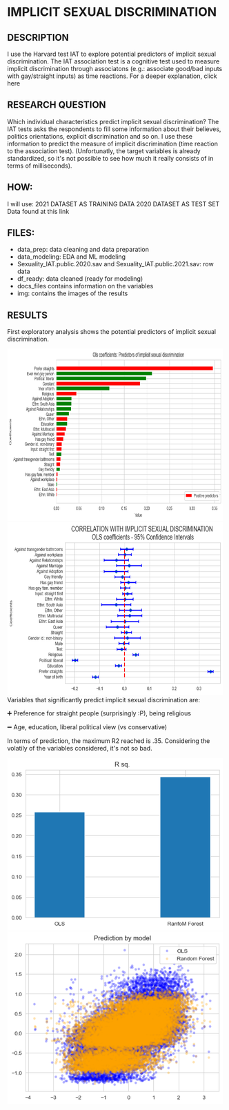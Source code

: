 # IMPLICIT SEXUAL DISCRIMINATION
## DESCRIPTION
I use the Harvard test IAT to explore potential predictors of implicit sexual discrimination. The IAT association test is a cognitive test used to measure implicit discrimination through associatons (e.g.: associate good/bad inputs with gay/straight inputs) as time reactions. For a deeper explanation, click here


## RESEARCH QUESTION
Which individual characteristics predict implicit sexual discrimination? The IAT tests asks the respondents to fill some information about their believes, politics orientations, explicit discrimination and so on. I use these information to predict the measure of implicit discrimination (time reaction to the association test).
(Unfortunatly, the target variables is already standardized, so it's not possible to see how much it really consists of in terms of milliseconds).

## HOW:
I will use:
2021 DATASET AS TRAINING DATA
2020 DATASET AS TEST SET Data found at this link

## FILES: 
- data_prep: data cleaning and data preparation
- data_modeling: EDA and ML modeling
- Sexuality_IAT.public.2020.sav and Sexuality_IAT.public.2021.sav: row data
- df_ready: data cleaned (ready for modeling)
- docs_files contains information on the variables
- img: contains the images of the results

## RESULTS
First exploratory analysis shows the potential predictors of implicit sexual discrimination. 

[<img src="https://github.com/tommella90/Predicting-sexual-discrimination/blob/main/img/ols_coeff.png" width="500" height="400">](https://github.com/tommella90/Tommy_Portfolio) [<img src="https://github.com/tommella90/Predicting-sexual-discrimination/blob/main/img/ols_coeff_ci.png" width="500" height="400">](https://github.com/tommella90/Tommy_Portfolio)
Variables that significantly predict implicit sexual discrimination are:

:heavy_plus_sign: Preference for straight people (surprisingly :P), being religious

:heavy_minus_sign: Age, education, liberal political view (vs conservative)

In terms of prediction, the maximum R2 reached is .35. Considering the volatily of the variables considered, it's not so bad. 

[<img src="https://github.com/tommella90/Predicting-sexual-discrimination/blob/main/img/r2.png" width="500" height="400">](https://github.com/tommella90/Tommy_Portfolio) [<img src="https://github.com/tommella90/Predicting-sexual-discrimination/blob/main/img/prediction.png" width="500" height="400">](https://github.com/tommella90/Tommy_Portfolio)

